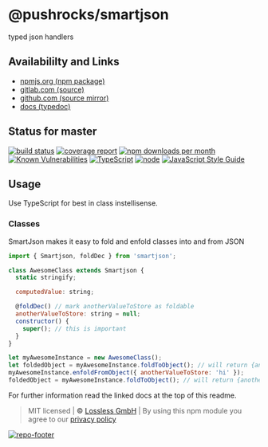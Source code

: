 # @pushrocks/smartjson
typed json handlers

## Availabililty and Links
* [npmjs.org (npm package)](https://www.npmjs.com/package/@pushrocks/smartjson)
* [gitlab.com (source)](https://gitlab.com/pushrocks/smartjson)
* [github.com (source mirror)](https://github.com/pushrocks/smartjson)
* [docs (typedoc)](https://pushrocks.gitlab.io/smartjson/)

## Status for master
[![build status](https://gitlab.com/pushrocks/smartjson/badges/master/build.svg)](https://gitlab.com/pushrocks/smartjson/commits/master)
[![coverage report](https://gitlab.com/pushrocks/smartjson/badges/master/coverage.svg)](https://gitlab.com/pushrocks/smartjson/commits/master)
[![npm downloads per month](https://img.shields.io/npm/dm/@pushrocks/smartjson.svg)](https://www.npmjs.com/package/@pushrocks/smartjson)
[![Known Vulnerabilities](https://snyk.io/test/npm/@pushrocks/smartjson/badge.svg)](https://snyk.io/test/npm/@pushrocks/smartjson)
[![TypeScript](https://img.shields.io/badge/TypeScript->=%203.x-blue.svg)](https://nodejs.org/dist/latest-v10.x/docs/api/)
[![node](https://img.shields.io/badge/node->=%2010.x.x-blue.svg)](https://nodejs.org/dist/latest-v10.x/docs/api/)
[![JavaScript Style Guide](https://img.shields.io/badge/code%20style-prettier-ff69b4.svg)](https://prettier.io/)

## Usage

Use TypeScript for best in class instellisense.

### Classes

SmartJson makes it easy to fold and enfold classes into and from JSON

```javascript
import { Smartjson, foldDec } from 'smartjson';

class AwesomeClass extends Smartjson {
  static stringify;

  computedValue: string;

  @foldDec() // mark anotherValueToStore as foldable
  anotherValueToStore: string = null;
  constructor() {
    super(); // this is important
  }
}

let myAwesomeInstance = new AwesomeClass();
let foldedObject = myAwesomeInstance.foldToObject(); // will return {anotherValueToStore: null}
myAwesomeInstance.enfoldFromObject({ anotherValueToStore: 'hi' });
foldedObject = myAwesomeInstance.foldToObject(); // will return {anotherValueToStore: 'hi'}
```

For further information read the linked docs at the top of this readme.

> MIT licensed | **&copy;** [Lossless GmbH](https://lossless.gmbh)
| By using this npm module you agree to our [privacy policy](https://lossless.gmbH/privacy)

[![repo-footer](https://lossless.gitlab.io/publicrelations/repofooter.svg)](https://maintainedby.lossless.com)
